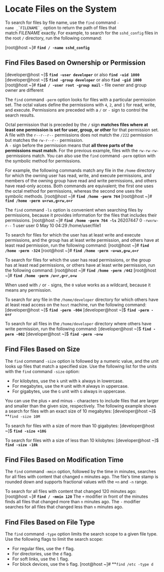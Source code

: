 # Locate Files on the System
To search for files by file name, use the `find` command ``-name _`FILENAME`_`` option to return the path of files that match _FILENAME_ exactly. For example, to search for the `sshd_config` files in the root `/` directory, run the following command:

[root@host ~]# **`find / -name sshd_config`**
## Find Files Based on Ownership or Permission
[developer@host ~]$ **`find -user developer`** or also **`find -uid 1000`**
[developer@host ~]$ **`find -group developer`** or also **`find -gid 1000`**
[root@host ~]# **`find / -user root -group mail`** - file owner and group owner are different

The `find` command `-perm` option looks for files with a particular permission set. The octal values define the permissions with `4`, `2`, and `1` for read, write, and execute. Permissions are preceded with a `/` or `-` sign to control the search results.

Octal permission that is preceded by the `/` sign **matches files where at least one permission is set for user, group, or other** for that permission set. A file with the `r--r--r--` permissions does not match the `/222` permission but matches the `rw-r--r--` permission.   
A `-` sign before the permission means that **all three parts of the permissions must match**. For the previous example, files with the `rw-rw-rw-` permissions match. You can also use the `find` command `-perm` option with the symbolic method for permissions.

For example, the following commands match any file in the `/home` directory for which the owning user has read, write, and execute permissions, and members of the owning group have read and write permissions, and others have read-only access. Both commands are equivalent; the first one uses the octal method for permissions, whereas the second one uses the symbolic methods.
[root@host ~]# **`find /home -perm 764`**
[root@host ~]# **`find /home -perm u=rwx,g=rw,o=r`**

The `find` command `-ls` option is convenient when searching files by permissions, because it provides information for the files that includes their permissions.
[root@host ~]# **`find /home -perm 764 -ls`**
 26207447   0 `-rwxrw-r--`   1 user  user   0 May 10 04:29 /home/user/file1

To search for files for which the user has at least write and execute permissions, and the group has at least write permission, and others have at least read permission, run the following command:
[root@host ~]# **`find /home -perm -324`**
[root@host ~]# **`find /home -perm -u=wx,g=w,o=r`**


To search for files for which the user has read permissions, or the group has at least read permissions, or others have at least write permission, run the following command:
[root@host ~]# **`find /home -perm /442`**
[root@host ~]# **`find /home -perm /u=r,g=r,o=w`**

When used with `/` or `-` signs, the `0` value works as a wildcard, because it means any permission.

To search for any file in the `/home/developer` directory for which others have at least read access on the `host` machine, run the following command:
[developer@host ~]$ **`find -perm -004`**
[developer@host ~]$ **`find -perm -o=r`**

To search for all files in the `/home/developer` directory where others have write permission, run the following command:
[developer@host ~]$ **`find -perm -002`**
[developer@host ~]$ **`find -perm -o=w`**

## Find Files Based on Size
The `find` command `-size` option is followed by a numeric value, and the unit looks up files that match a specified size. Use the following list for the units with the `find` command `-size` option:
- For kilobytes, use the `k` unit with `k` always in lowercase.
- For megabytes, use the `M` unit with `M` always in uppercase.
- For gigabytes, use the `G` unit with `G` always in uppercase.

You can use the plus `+` and minus `-` characters to include files that are larger and smaller than the given size, respectively. The following example shows a search for files with an exact size of 10 megabytes:
[developer@host ~]$ **`find -size 10M`

To search for files with a size of more than 10 gigabytes:
[developer@host ~]$ **`find -size +10G`**

To search for files with a size of less than 10 kilobytes:
[developer@host ~]$ **`find -size -10k`**

## Find Files Based on Modification Time
The `find` command `-mmin` option, followed by the time in minutes, searches for all files with content that changed `n` minutes ago. The file's time stamp is rounded down and supports fractional values with the `+n` and `-n` range.

To search for all files with content that changed 120 minutes ago:
[root@host ~]# **`find / -mmin 120`**
The `+` modifier in front of the minutes finds all files  that changed more than `n` minutes ago. 
The `-` modifier searches for all files that changed less than `n` minutes ago. 

## Find Files Based on File Type
The `find` command `-type` option limits the search scope to a given file type. Use the following flags to limit the search scope:
- For regular files, use the `f` flag.
- For directories, use the `d` flag.
- For soft links, use the `l` flag.
- For block devices, use the `b` flag.
[root@host ~]# **`find /etc -type d`
